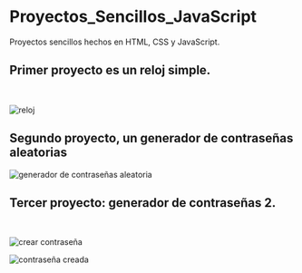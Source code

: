 # Proyectos_Sencillos_JavaScript
Proyectos sencillos hechos en HTML, CSS y JavaScript.</br>
<h2>Primer proyecto es un reloj simple.</h2></br>

![reloj](https://user-images.githubusercontent.com/71278205/183628619-ed527524-13bf-4439-8ea7-a3bbbdc314d7.png)
</br>
<h2>Segundo proyecto, un generador de contraseñas aleatorias</h2>

![generador de contraseñas aleatoria](https://user-images.githubusercontent.com/71278205/183730268-4e4f1a0b-e085-4fa2-a475-a4cebbec7f89.png)

<h2>Tercer proyecto: generador de contraseñas 2.</h2></br>


![crear contraseña](https://user-images.githubusercontent.com/71278205/184153804-8e787932-e8c7-4edf-a729-576b212ec45e.png)</br>

![contraseña creada](https://user-images.githubusercontent.com/71278205/184153864-bcb40de5-8f03-454d-ae45-11870fd8fd83.png)</br>
